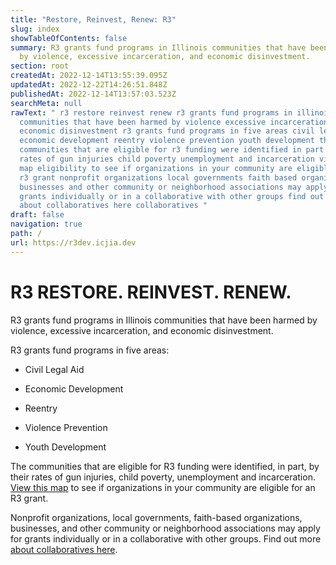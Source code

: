 ```yaml
---
title: "Restore, Reinvest, Renew: R3"
slug: index
showTableOfContents: false
summary: R3 grants fund programs in Illinois communities that have been harmed
  by violence, excessive incarceration, and economic disinvestment.
section: root
createdAt: 2022-12-14T13:55:39.095Z
updatedAt: 2022-12-22T14:26:51.848Z
publishedAt: 2022-12-14T13:57:03.523Z
searchMeta: null
rawText: " r3 restore reinvest renew r3 grants fund programs in illinois
  communities that have been harmed by violence excessive incarceration and
  economic disinvestment r3 grants fund programs in five areas civil legal aid
  economic development reentry violence prevention youth development the
  communities that are eligible for r3 funding were identified in part by their
  rates of gun injuries child poverty unemployment and incarceration view this
  map eligibility to see if organizations in your community are eligible for an
  r3 grant nonprofit organizations local governments faith based organizations
  businesses and other community or neighborhood associations may apply for
  grants individually or in a collaborative with other groups find out more
  about collaboratives here collaboratives "
draft: false
navigation: true
path: /
url: https://r3dev.icjia.dev
---
```


# R3 RESTORE. REINVEST. RENEW.

R3 grants fund programs in Illinois communities that have been harmed by violence, excessive incarceration, and economic disinvestment.

R3 grants fund programs in five areas:

- Civil Legal Aid

- Economic Development

- Reentry

- Violence Prevention

- Youth Development

The communities that are eligible for R3 funding were identified, in part, by their rates of gun injuries, child poverty, unemployment and incarceration. [View this map](/eligibility) to see if organizations in your community are eligible for an R3 grant.

Nonprofit organizations, local governments, faith-based organizations, businesses, and other community or neighborhood associations may apply for grants individually or in a collaborative with other groups. Find out more [about collaboratives here](/collaboratives).
